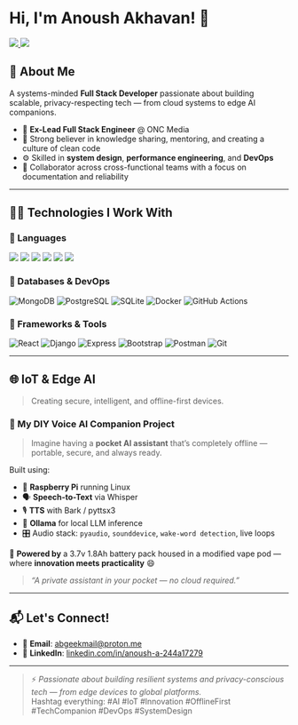 
# Hi, I'm Anoush Akhavan! 👋

<div>
  <a href="https://www.linkedin.com/in/anoush-a-244a17279/">
    <img src="https://img.shields.io/badge/LinkedIn-Anoush%20Akhavan-blue?style=flat&logo=linkedin" />
  </a>
  <a href="mailto:abgeekmail@proton.me">
    <img src="https://img.shields.io/badge/Email-abgeekmail%40proton.me-red?style=flat&logo=gmail" />
  </a>
</div>

## 🚀 About Me  
A systems-minded **Full Stack Developer** passionate about building scalable, privacy-respecting tech — from cloud systems to edge AI companions.

- 🔧 **Ex-Lead Full Stack Engineer** @ ONC Media  
- 🧠 Strong believer in knowledge sharing, mentoring, and creating a culture of clean code  
- ⚙️ Skilled in **system design**, **performance engineering**, and **DevOps**  
- 🧩 Collaborator across cross-functional teams with a focus on documentation and reliability  

---

## 👨‍💻 Technologies I Work With

### 🧠 Languages  
<div>
  <img src="https://img.shields.io/badge/Code-C-blue?style=flat&logo=c" />
  <img src="https://img.shields.io/badge/Code-C%2B%2B-blue?style=flat&logo=cplusplus" />
  <img src="https://img.shields.io/badge/Code-Golang-green?style=flat&logo=go" />
  <img src="https://img.shields.io/badge/Code-Python-blue?style=flat&logo=python" />
  <img src="https://img.shields.io/badge/Code-JavaScript-yellow?style=flat&logo=javascript" />
  <img src="https://img.shields.io/badge/Code-PHP-purple?style=flat&logo=php" />
</div>

### 🧱 Databases & DevOps  
![MongoDB](https://img.shields.io/badge/MongoDB-green?style=flat&logo=mongodb)
![PostgreSQL](https://img.shields.io/badge/PostgreSQL-blue?style=flat&logo=postgresql)
![SQLite](https://img.shields.io/badge/SQLite-lightgrey?style=flat&logo=sqlite)
![Docker](https://img.shields.io/badge/Docker-blue?style=flat&logo=docker)
![GitHub Actions](https://img.shields.io/badge/GitHub%20Actions-2088FF?style=flat&logo=github-actions)

### 🧰 Frameworks & Tools  
![React](https://img.shields.io/badge/React-61DAFB?style=flat&logo=react)
![Django](https://img.shields.io/badge/Django-092E20?style=flat&logo=django)
![Express](https://img.shields.io/badge/Express-000000?style=flat&logo=express)
![Bootstrap](https://img.shields.io/badge/Bootstrap-7952B3?style=flat&logo=bootstrap)
![Postman](https://img.shields.io/badge/Postman-orange?style=flat&logo=postman)
![Git](https://img.shields.io/badge/Git-orange?style=flat&logo=git)

---

## 🌐 IoT & Edge AI

> Creating secure, intelligent, and offline-first devices.

### 🧠 My DIY Voice AI Companion Project

> Imagine having a **pocket AI assistant** that’s completely offline — portable, secure, and always ready.

Built using:

- 🐧 **Raspberry Pi** running Linux  
- 🗣️ **Speech-to-Text** via Whisper  
- 🎙️ **TTS** with Bark / pyttsx3  
- 🔄 **Ollama** for local LLM inference  
- 🎛️ Audio stack: `pyaudio`, `sounddevice`, `wake-word detection`, live loops

🔋 **Powered by** a 3.7v 1.8Ah battery pack housed in a modified vape pod — where **innovation meets practicality** 😄

> *“A private assistant in your pocket — no cloud required.”*

---

## 📬 Let's Connect!
- 💌 **Email**: [abgeekmail@proton.me](mailto:abgeekmail@proton.me)  
- 💼 **LinkedIn**: [linkedin.com/in/anoush-a-244a17279](https://www.linkedin.com/in/anoush-a-244a17279/)  

---

> ⚡ *Passionate about building resilient systems and privacy-conscious tech — from edge devices to global platforms.*  
Hashtag everything: #AI #IoT #Innovation #OfflineFirst #TechCompanion #DevOps #SystemDesign

